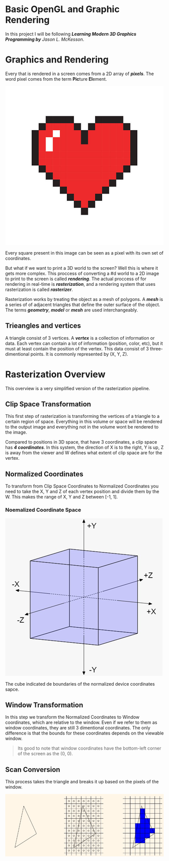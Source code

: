# **Basic OpenGL and Graphic Rendering**

In this project I will be following ***Learning Modern 3D Graphics Programming by*** *Jason L. McKesson*. 

# Graphics and Rendering
Every that is rendered in a screen comes from a 2D array of ***pixels***. The word pixel comes from the term **Pic**ture **El**ement.

![Pixelated Image Example](imgs/ImgExample.png)

Every square present in this image can be seen as a pixel with its own set of coordinates.

But what if we want to print a 3D world to the screen? Well this is where it gets more complex. This proccess of converting a #d world to a 2D image to print to the screen is called ***rendering***. The actual proccess of for rendering in real-time is ***rasterization***, and a rendering system that uses rasterization is called ***rasterizer***.

Rasterization works by treating the object as a mesh of polygons. A ***mesh*** is a series of of adjacent triangles that define the outer surface of the object. The terms ***geometry***, ***model*** or ***mesh*** are used interchangeably.

## **Trieangles and vertices**
A triangle consist of 3 vertices. A ***vertex*** is a collection of information or data. Each vertex can contain a lot of information (position, color, etc), but it must at least contain the position of the vertex. This data consist of 3 three-dimentional points. It is commonly represented by (X, Y, Z). 

# **Rasterization Overview**
This overview is a very simplified version of the rasterization pipeline.

## **Clip Space Transformation**
This first step of rasterization is transforming the vertices of a triangle to a certain region of space. Everything in this volume or space will be rendered to the output image and everything not in the volume wont be rendered to the image.

Compared to positions in 3D space, that have 3 coordinates, a clip space has ***4 coordinates***. In this system, the direction of X is to the right, Y is up, Z is away from the viewer and W defines what extent of clip space are for the vertex.

## **Normalized Coordinates**
To transform from Clip Space Coordinates to Normalized Coordinates you need to take the X, Y and Z of each vertex position and divide them by the W. This makes the range of X, Y and Z between [-1, 1].

### **Noemalized Coordinate Space**

![Pixelated Image Example](imgs/NormalizedCoordinates.png)

The cube indicated de boundaries of the normalized device coordinates sapce.

## **Window Transformation**
In this step we transform the Normalized Coordinates to Window coordinates, which are relative to the window. Even if we refer to them as window coordinates, they are still 3 dimentional coordinates. The only difference is that the bounds for these coordinates depends on the viewable window.

> Its good to note that window coordinates have the bottom-left corner of the screen as the (0, 0).

## **Scan Conversion**
This process takes the triangle and breaks it up based on the pixels of the window.

![Pixelated Image Example](imgs/ScanConversion.png)